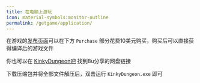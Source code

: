 ```yaml
---
title: 在电脑上游玩
icon: material-symbols:monitor-outline
permalink: /getgame/application/
---
```


在游戏的[发布页面](https://ada18980.itch.io/kinky-dungeon)可以在下方 `Purchase` 部分花费10美元购买，购买后可以直接获得编译后的游戏文件

你也可以在 [KinkyDungeon吧](https://tieba.baidu.com/f?kw=kinkydungeon) 找到8u分享的网盘链接

下载压缩包并将全部文件解压后，双击运行 `KinkyDungeon.exe` 即可